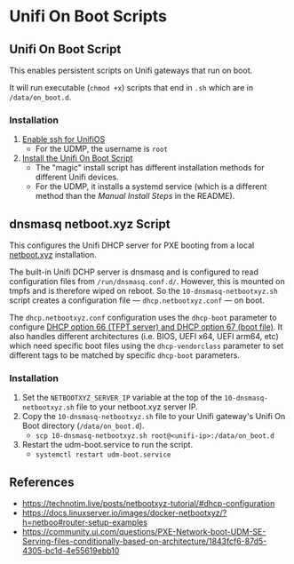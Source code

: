 # Unifi On Boot Scripts

## Unifi On Boot Script

This enables persistent scripts on Unifi gateways that run on boot.

It will run executable (`chmod +x`) scripts that end in `.sh` which are in `/data/on_boot.d`.

### Installation

1. [Enable ssh for UnifiOS](https://help.ui.com/hc/en-us/articles/204909374-UniFi-Connect-with-SSH-Advanced-)
    - For the UDMP, the username is `root`
2. [Install the Unifi On Boot Script](https://github.com/unifi-utilities/unifios-utilities/blob/main/on-boot-script/README.md)
    - The "magic" install script has different installation methods for different Unifi devices.
    - For the UDMP, it installs a systemd service (which is a different method than the _Manual Install Steps_ in the README).

## dnsmasq netboot.xyz Script

This configures the Unifi DHCP server for PXE booting from a local [netboot.xyz](netboot.xyz) installation.

The built-in Unifi DCHP server is dnsmasq and is configured to read configuration files from `/run/dnsmasq.conf.d/`. However, this is mounted on tmpfs and is therefore wiped on reboot. So the `10-dnsmasq-netbootxyz.sh` script creates a configuration file — `dhcp.netbootxyz.conf` — on boot.

 The `dhcp.netbootxyz.conf` configuration uses the `dhcp-boot` parameter to configure [DHCP option 66 (TFPT server) and DHCP option 67 (boot file)](https://www.rfc-editor.org/rfc/rfc2132.html). It also handles different architectures (i.e. BIOS, UEFI x64, UEFI arm64, etc) which need specific boot files using the `dhcp-vendorclass` parameter to set different tags to be matched by specific `dhcp-boot` parameters.

### Installation

1. Set the `NETBOOTXYZ_SERVER_IP` variable at the top of the `10-dnsmasq-netbootxyz.sh` file to your netboot.xyz server IP.
2. Copy the `10-dnsmasq-netbootxyz.sh` file to your Unifi gateway's Unifi On Boot directory (`/data/on_boot.d`).
    - `scp 10-dnsmasq-netbootxyz.sh root@<unifi-ip>:/data/on_boot.d`
3. Restart the udm-boot.service to run the script.
    - `systemctl restart udm-boot.service`

## References
- https://technotim.live/posts/netbootxyz-tutorial/#dhcp-configuration
- https://docs.linuxserver.io/images/docker-netbootxyz/?h=netboo#router-setup-examples
- https://community.ui.com/questions/PXE-Network-boot-UDM-SE-Serving-files-conditionally-based-on-architecture/1843fcf6-87d5-4305-bc1d-4e55619ebb10